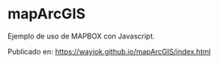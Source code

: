 # mapArcGIS

Ejemplo de uso de MAPBOX con Javascript.

Publicado en: <https://wayiok.github.io/mapArcGIS/index.html>
